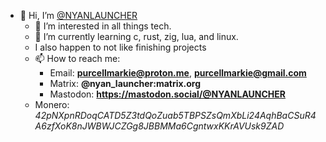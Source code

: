 - 👋 Hi, I’m [@NYANLAUNCHER](https://github.com/NYANLAUNCHER)
  - 👀 I’m interested in all things tech.
  - 🌱 I’m currently learning c, rust, zig, lua, and linux.
  - I also happen to not like finishing projects
  - 📫 How to reach me:
    - Email: **purcellmarkie@proton.me**, **purcellmarkie@gmail.com**
    - Matrix: **@nyan_launcher:matrix.org**
    - Mastodon: **https://mastodon.social/@NYANLAUNCHER**
   - Monero: *42pNXpnRDoqCATD5Z3tdQoZuab5TBPSZsQmXbLi24AqhBaCSuR4A6zfXoK8nJWBWJCZGg8JBBMMa6CgntwxKKrAVUsk9ZAD*

